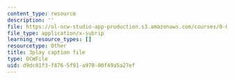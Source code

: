 ```yaml
---
content_type: resource
description: ''
file: https://ol-ocw-studio-app-production.s3.amazonaws.com/courses/8-01sc-classical-mechanics-fall-2016/d9dc01f3f8765f91a97000f49a5a27ef_7Mv5hT1nugQ.vtt
file_type: application/x-subrip
learning_resource_types: []
resourcetype: Other
title: 3play caption file
type: OCWFile
uid: d9dc01f3-f876-5f91-a970-00f49a5a27ef
---
```

